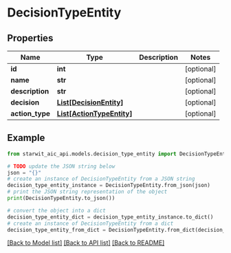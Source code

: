 # DecisionTypeEntity


## Properties

Name | Type | Description | Notes
------------ | ------------- | ------------- | -------------
**id** | **int** |  | [optional] 
**name** | **str** |  | [optional] 
**description** | **str** |  | [optional] 
**decision** | [**List[DecisionEntity]**](DecisionEntity.md) |  | [optional] 
**action_type** | [**List[ActionTypeEntity]**](ActionTypeEntity.md) |  | [optional] 

## Example

```python
from starwit_aic_api.models.decision_type_entity import DecisionTypeEntity

# TODO update the JSON string below
json = "{}"
# create an instance of DecisionTypeEntity from a JSON string
decision_type_entity_instance = DecisionTypeEntity.from_json(json)
# print the JSON string representation of the object
print(DecisionTypeEntity.to_json())

# convert the object into a dict
decision_type_entity_dict = decision_type_entity_instance.to_dict()
# create an instance of DecisionTypeEntity from a dict
decision_type_entity_from_dict = DecisionTypeEntity.from_dict(decision_type_entity_dict)
```
[[Back to Model list]](../README.md#documentation-for-models) [[Back to API list]](../README.md#documentation-for-api-endpoints) [[Back to README]](../README.md)


